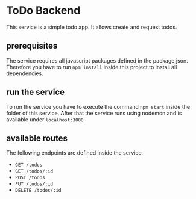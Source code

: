 # ToDo Backend
This service is a simple todo app.
It allows create and request todos.

## prerequisites
The service requires all javascript packages defined in the package.json.
Therefore you have to run `npm install` inside this project to install all dependencies.

## run the service
To run the service you have to execute the command `npm start` inside the folder of this service.
After that the service runs using nodemon and is available under `localhost:3000`

## available routes
The following endpoints are defined inside the service.

* `GET /todos`
* `GET /todos/:id`
* `POST /todos`
* `PUT /todos/:id`
* `DELETE /todos/:id`
